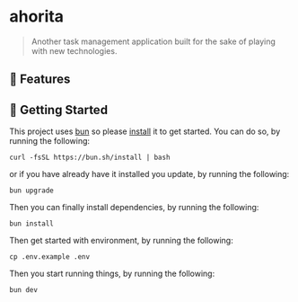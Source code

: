 # ahorita

> Another task management application built for the sake of playing with new technologies.

## 🐣 Features

## 🏁 Getting Started

This project uses [bun](https://bun.sh/) so please [install](https://bun.sh/docs/installation) it to get started. You can do so, by running the following:

```
curl -fsSL https://bun.sh/install | bash
```

or if you have already have it installed you update, by running the following:

```
bun upgrade
```

Then you can finally install dependencies, by running the following:

```
bun install
```

Then get started with environment, by running the following:

```
cp .env.example .env
```

Then you start running things, by running the following:

```
bun dev
```
